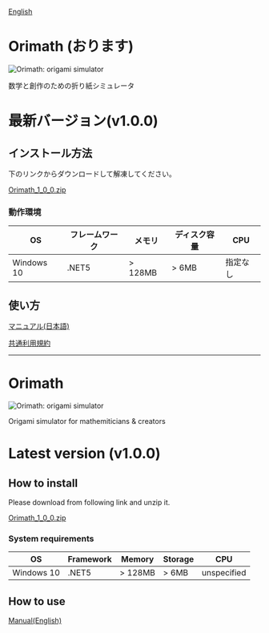 [English](#Orimath)

# Orimath (おります)
![Orimath: origami simulator](https://repository-images.githubusercontent.com/257803170/ee3ede80-7eda-11eb-8898-0ae61660c3e2)


数学と創作のための折り紙シミュレータ

# 最新バージョン(v1.0.0)

## インストール方法

下のリンクからダウンロードして解凍してください。

[Orimath_1_0_0.zip](https://github.com/mino-ri/Orimath/releases/download/v1.0.0/Orimath_1_0_0.zip)

### 動作環境

| OS | フレームワーク | メモリ | ディスク容量 | CPU |
| --- | --- | --- | --- | --- |
| Windows 10 | .NET5 | > 128MB | > 6MB | 指定なし |

## 使い方

[マニュアル(日本語)](https://github.com/mino-ri/Orimath/blob/master/Documents/ja/manual.md)

[共通利用規約](https://twpf.jp/hojo_origami)

---

# Orimath
![Orimath: origami simulator](https://repository-images.githubusercontent.com/257803170/ee3ede80-7eda-11eb-8898-0ae61660c3e2)

Origami simulator for mathemiticians & creators

# Latest version (v1.0.0)

## How to install

Please download from following link and unzip it.

[Orimath_1_0_0.zip](https://github.com/mino-ri/Orimath/releases/download/v1.0.0/Orimath_1_0_0.zip)

### System requirements

| OS | Framework | Memory | Storage | CPU |
| --- | --- | --- | --- | --- |
| Windows 10 | .NET5 | > 128MB | > 6MB | unspecified |

## How to use

[Manual(English)](https://github.com/mino-ri/Orimath/blob/master/Documents/en/manual.md)
